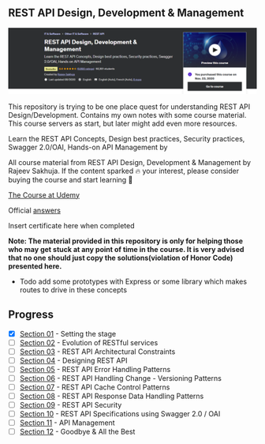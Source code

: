 ## REST API Design, Development & Management

![REST API Design, Development & Management](restApiDesingLogo.PNG)

This repository is trying to be one place quest for understanding REST API Design/Development. Contains my own notes with some course material.
This course servers as start, but later might add even more resources.

Learn the REST API Concepts, Design best practices, Security practices, Swagger 2.0/OAI, Hands-on API Management by

All course material from REST API Design, Development & Management by Rajeev Sakhuja. 
If the content sparked :fire: your interest, please consider buying the course and start learning :book:

[The Course at Udemy](https://www.udemy.com/course/rest-api/)   

Official [answers](https://github.com/acloudfan/REST-API-Course)

Insert certificate here when completed

**Note: The material provided in this repository is only for helping those who may get stuck at any point of time in the course. It is very advised that no one should just copy the solutions(violation of Honor Code) presented here.**

- Todo add some prototypes with Express or some library which makes routes to drive in these concepts  

## Progress
- [x] [Section 01](https://github.com/developersCradle/rest-api-design-development-management/tree/main/Section%2001) - Setting the stage
- [ ] [Section 02](https://github.com/developersCradle/rest-api-design-development-management/tree/main/Section%2002) - Evolution of RESTful services
- [ ] [Section 03](#) - REST API Architectural Constraints
- [ ] [Section 04](#) - Designing REST API
- [ ] [Section 05](#) - REST API Error Handling Patterns
- [ ] [Section 06](#) - REST API Handling Change - Versioning Patterns
- [ ] [Section 07](#) - REST API Cache Control Patterns
- [ ] [Section 08](#) - REST API Response Data Handling Patterns
- [ ] [Section 09](#) - REST API Security
- [ ] [Section 10](#) - REST API Specifications using Swagger 2.0 / OAI
- [ ] [Section 11](#) - API Management
- [ ] [Section 12](#) - Goodbye & All the Best